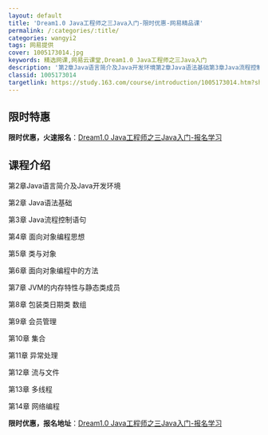 ```yaml
---
layout: default
title: 'Dream1.0 Java工程师之三Java入门-限时优惠-网易精品课'
permalink: /:categories/:title/
categories: wangyi2
tags: 网易提供
cover: 1005173014.jpg
keywords: 精选网课,网易云课堂,Dream1.0 Java工程师之三Java入门
description: '第2章Java语言简介及Java开发环境第2章Java语法基础第3章Java流程控制语句第4章面向对象编程思想第5章类与'
classid: 1005173014
targetlink: https://study.163.com/course/introduction/1005173014.htm?share=1&shareId=1025206652&utm_campaign=share&utm_medium=iphoneShare&utm_source=&utm_u=1025206652
---
```


## 限时特惠

**限时优惠，火速报名**：[Dream1.0 Java工程师之三Java入门-报名学习](https://study.163.com/course/introduction/1005173014.htm?share=1&shareId=1025206652&utm_campaign=share&utm_medium=iphoneShare&utm_source=&utm_u=1025206652)

## 课程介绍

第2章Java语言简介及Java开发环境

第2章 Java语法基础

第3章 Java流程控制语句

第4章 面向对象编程思想

第5章 类与对象

第6章 面向对象编程中的方法

第7章 JVM的内存特性与静态类成员

第8章 包装类日期类 数组

第9章 会员管理

第10章 集合

第11章 异常处理

第12章 流与文件

第13章 多线程

第14章 网络编程

**限时优惠，报名地址**：[Dream1.0 Java工程师之三Java入门-报名学习](https://study.163.com/course/introduction/1005173014.htm?share=1&shareId=1025206652&utm_campaign=share&utm_medium=iphoneShare&utm_source=&utm_u=1025206652)

